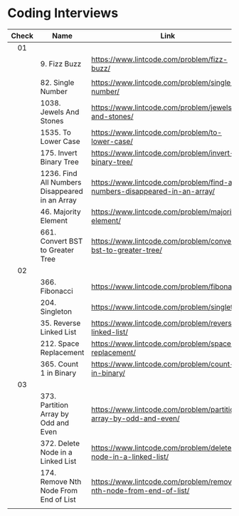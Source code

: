 # Coding Interviews

| Check | Name | Link | Date |
|:---:|---|---|:---:|
| 01 |  |  |  |
|  | 9. Fizz Buzz | https://www.lintcode.com/problem/fizz-buzz/ | 08/07/2019 |
|  |  |  |  |
|  | 82. Single Number | https://www.lintcode.com/problem/single-number/ | 08/11/2019 |
|  | 1038. Jewels And Stones | https://www.lintcode.com/problem/jewels-and-stones/ | 08/13/2019 |
|  | 1535. To Lower Case | https://www.lintcode.com/problem/to-lower-case/ | 08/14/2019 |
|  | 175. Invert Binary Tree | https://www.lintcode.com/problem/invert-binary-tree/ | 08/15/2019 |
|  | 1236. Find All Numbers Disappeared in an Array | https://www.lintcode.com/problem/find-all-numbers-disappeared-in-an-array/ | 08/17/2019  |
|  | 46. Majority Element | https://www.lintcode.com/problem/majority-element/ | 08/18/2019 |
|  | 661. Convert BST to Greater Tree | https://www.lintcode.com/problem/convert-bst-to-greater-tree/ | 08/19/2019 |
| 02 |  |  |  |
|  | 366. Fibonacci | https://www.lintcode.com/problem/fibonacci/ | 08/10/2019 |
|  | 204. Singleton | https://www.lintcode.com/problem/singleton/ | 08/10/2019 |
|  | 35. Reverse Linked List | https://www.lintcode.com/problem/reverse-linked-list/ | 08/16/2019 |
|  | 212. Space Replacement | https://www.lintcode.com/problem/space-replacement/ | 08/17/2019 |
|  | 365. Count 1 in Binary | https://www.lintcode.com/problem/count-1-in-binary/ | 08/19/2019 |
| 03 |  |  |  |
|  | 373. Partition Array by Odd and Even | https://www.lintcode.com/problem/partition-array-by-odd-and-even/ | 08/20/2019 |
|  | 372. Delete Node in a Linked List | https://www.lintcode.com/problem/delete-node-in-a-linked-list/ | 08/21/2019 |
|  | 174. Remove Nth Node From End of List | https://www.lintcode.com/problem/remove-nth-node-from-end-of-list/ | 08/22/2019 |
|  |  |  |  |

